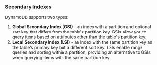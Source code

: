 ### Secondary Indexes
DynamoDB supports two types:
1. **Global Secondary Index (GSI)** - an index with a partition and optional sort key that differs from the table's partition key. GSIs allow you to query items based on attributes other than the table's partition key.
2. **Local Secondary Index (LSI)** - an index with the same partition key as the table's primary key but a different sort key. LSIs enable range queries and sorting within a partition, providing an alternative to GSIs when querying items with the same partition key.